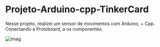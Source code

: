 # Projeto-Arduino-cpp-TinkerCard
 
  Nesse projeto, realizei um sensor de movimentos com Arduino, + Cpp. Conectando a Protoboard, a os componentes. 
  
![imag](https://github.com/user-attachments/assets/a318b6ee-bb10-40b8-add4-95fb8471fec1)
